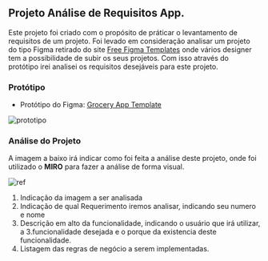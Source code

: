 ## Projeto Análise de Requisitos App.

Este projeto foi criado com o propósito de práticar o levantamento de requisitos de um projeto. Foi levado em consideração analisar um projeto do tipo Figma retirado do site [Free Figma Templates](https://www.freefigmatemplates.com/) onde vários designer tem a possibilidade de subir os seus projetos. Com isso através do protótipo irei analisei os requisitos desejáveis para este projeto.

### Protótipo
- Protótipo do Figma: [Grocery App Template](https://www.freefigmatemplates.com/gallery/grocery-app-template)

![prototipo](img/prototipo.jpg)

### Análise do Projeto
A imagem a baixo irá indicar como foi feita a análise deste projeto, onde foi utilizado o **MIRO** para fazer a análise de forma visual.

![ref](img/ref_img.jpg)

1. Indicação da imagem a ser analisada
2. Indicação de qual Requerimento iremos analisar, indicando seu numero e nome
3. Descrição em alto da funcionalidade, indicando o usuário que irá utilizar, a 3.funcionalidade desejada e o porque da existencia deste funcionalidade.
4. Listagem das regras de negócio a serem implementadas.
